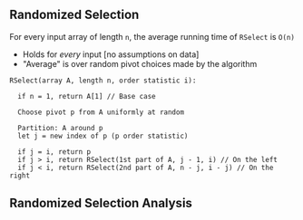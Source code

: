 ## Randomized Selection
For every input array of length `n`, the average running time of `RSelect` is `O(n)`

- Holds for *every* input [no assumptions on data]
- "Average" is over random pivot choices made by the algorithm
```
RSelect(array A, length n, order statistic i):

  if n = 1, return A[1] // Base case

  Choose pivot p from A uniformly at random

  Partition: A around p
  let j = new index of p (p order statistic)

  if j = i, return p
  if j > i, return RSelect(1st part of A, j - 1, i) // On the left
  if j < i, return RSelect(2nd part of A, n - j, i - j) // On the right
```

## Randomized Selection Analysis
